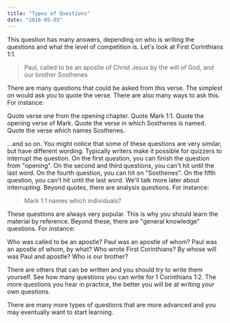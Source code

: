 ```yaml
---
title: "Types of Questions"
date: "2016-05-03"
---
```


This question has many answers, depending on who is writing the questions and what the level of competition is. Let's look at First Corinthians 1:1.

> Paul, called to be an apostle of Christ Jesus by the will of God, and our brother Sosthenes

There are many questions that could be asked from this verse. The simplest on would ask you to quote the verse. There are also many ways to ask this. For instance:

Quote verse one from the opening chapter. Quote Mark 1:1. Quote the opening verse of Mark. Quote the verse in which Sosthenes is named. Quote the verse which names Sosthenes.

...and so on. You might notice that some of these questions are very similar, but have different wording. Typically writers make it possible for quizzers to interrupt the question. On the first question, you can finish the question from "opening". On the second and third questions, you can't hit until the last word. On the fourth question, you can hit on "Sosthenes". On the fifth question, you can't hit until the last word. We'll talk more later about interrupting. Beyond quotes, there are analysis questions. For instance:

> Mark 1:1 names which individuals?

These questions are always very popular. This is why you should learn the material by reference. Beyond these, there are "general knowledge" questions. For instance:

Who was called to be an apostle? Paul was an apostle of whom? Paul was an apostle of whom, by what? Who wrote First Corinthians? By whose will was Paul and apostle? Who is our brother?

There are others that can be written and you should try to write them yourself. See how many questions you can write for 1 Corinthians 1:2. The more questions you hear in practice, the better you will be at writing your own questions.

There are many more types of questions that are more advanced and you may eventually want to start learning.
